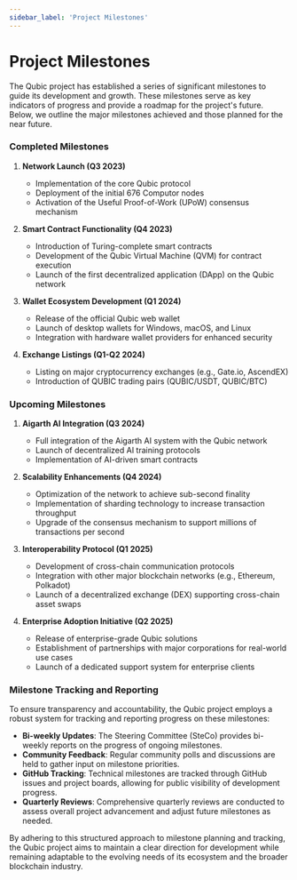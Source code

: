 ```yaml
---
sidebar_label: 'Project Milestones'
---
```


# Project Milestones

The Qubic project has established a series of significant milestones to guide its development and growth. These milestones serve as key indicators of progress and provide a roadmap for the project's future. Below, we outline the major milestones achieved and those planned for the near future.

### Completed Milestones

1. **Network Launch (Q3 2023)**
   - Implementation of the core Qubic protocol
   - Deployment of the initial 676 Computor nodes
   - Activation of the Useful Proof-of-Work (UPoW) consensus mechanism

2. **Smart Contract Functionality (Q4 2023)**
   - Introduction of Turing-complete smart contracts
   - Development of the Qubic Virtual Machine (QVM) for contract execution
   - Launch of the first decentralized application (DApp) on the Qubic network

3. **Wallet Ecosystem Development (Q1 2024)**
   - Release of the official Qubic web wallet
   - Launch of desktop wallets for Windows, macOS, and Linux
   - Integration with hardware wallet providers for enhanced security

4. **Exchange Listings (Q1-Q2 2024)**
   - Listing on major cryptocurrency exchanges (e.g., Gate.io, AscendEX)
   - Introduction of QUBIC trading pairs (QUBIC/USDT, QUBIC/BTC)

### Upcoming Milestones

1. **Aigarth AI Integration (Q3 2024)**
   - Full integration of the Aigarth AI system with the Qubic network
   - Launch of decentralized AI training protocols
   - Implementation of AI-driven smart contracts

2. **Scalability Enhancements (Q4 2024)**
   - Optimization of the network to achieve sub-second finality
   - Implementation of sharding technology to increase transaction throughput
   - Upgrade of the consensus mechanism to support millions of transactions per second

3. **Interoperability Protocol (Q1 2025)**
   - Development of cross-chain communication protocols
   - Integration with other major blockchain networks (e.g., Ethereum, Polkadot)
   - Launch of a decentralized exchange (DEX) supporting cross-chain asset swaps

4. **Enterprise Adoption Initiative (Q2 2025)**
   - Release of enterprise-grade Qubic solutions
   - Establishment of partnerships with major corporations for real-world use cases
   - Launch of a dedicated support system for enterprise clients

### Milestone Tracking and Reporting

To ensure transparency and accountability, the Qubic project employs a robust system for tracking and reporting progress on these milestones:

- **Bi-weekly Updates**: The Steering Committee (SteCo) provides bi-weekly reports on the progress of ongoing milestones.
- **Community Feedback**: Regular community polls and discussions are held to gather input on milestone priorities.
- **GitHub Tracking**: Technical milestones are tracked through GitHub issues and project boards, allowing for public visibility of development progress.
- **Quarterly Reviews**: Comprehensive quarterly reviews are conducted to assess overall project advancement and adjust future milestones as needed.

By adhering to this structured approach to milestone planning and tracking, the Qubic project aims to maintain a clear direction for development while remaining adaptable to the evolving needs of its ecosystem and the broader blockchain industry.

